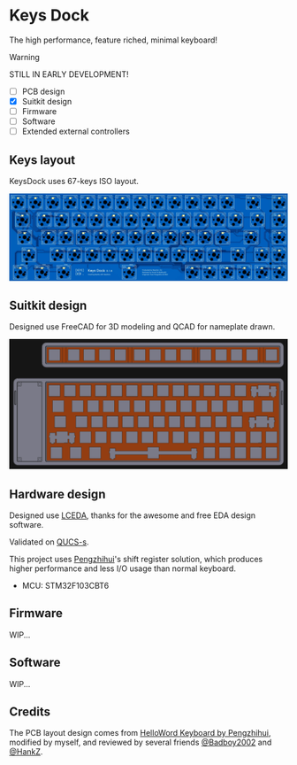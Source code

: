 # Keys Dock

The high performance, feature riched, minimal keyboard!

> [!WARNING]
> STILL IN EARLY DEVELOPMENT!
>
> - [ ] PCB design
> - [x] Suitkit design
> - [ ] Firmware
> - [ ] Software
> - [ ] Extended external controllers

## Keys layout

KeysDock uses 67-keys ISO layout.

![layout](arts/pcb-layout.webp)

## Suitkit design

Designed use FreeCAD for 3D modeling and QCAD for nameplate drawn.

![suitkits](arts/suitkits.webp)

## Hardware design

Designed use [LCEDA](https://lceda.cn/), thanks for the awesome and free EDA design software.

Validated on [QUCS-s](https://ra3xdh.github.io/).

This project uses [Pengzhihui](https://github.com/peng-zhihui)'s shift register solution, which produces higher performance and less I/O usage than normal keyboard.

- MCU: STM32F103CBT6

## Firmware

WIP...

## Software

WIP...

## Credits

The PCB layout design comes from [HelloWord Keyboard by Pengzhihui](https://github.com/peng-zhihui/HelloWord-Keyboard), modified by myself,
and reviewed by several friends [@Badboy2002](https://github.com/Badboy2002/) and [@HankZ](https://github.com/HankZhangZ/).

